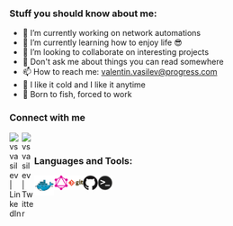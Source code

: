 ### Stuff you should know about me:

- 🔭 I’m currently working on network automations
- 🌱 I’m currently learning how to enjoy life :sunglasses:
- 👯 I’m looking to collaborate on interesting projects
- 💬 Don't ask me about things you can read somewhere
- 📫 How to reach me: valentin.vasilev@progress.com
- :beer: I like it cold and I like it anytime
- :fishing_pole_and_fish: Born to fish, forced to work

### Connect with me

[<img align="left" alt="vsvasilev | LinkedIn" width="22px" src="https://cdn.jsdelivr.net/npm/simple-icons@v3/icons/linkedin.svg" />][linkedin]
[<img align="left" alt="vsvasilev | Twitter" width="22px" src="https://cdn.jsdelivr.net/npm/simple-icons@v3/icons/twitter.svg" />][twitter]

<br />

### Languages and Tools:

<img align="left" alt="docker" width="35px" src="https://github.com/devicons/devicon/blob/master/icons/docker/docker-original.svg" />
<img align="left" alt="graphql" width="26px" src="https://raw.githubusercontent.com/github/explore/80688e429a7d4ef2fca1e82350fe8e3517d3494d/topics/graphql/graphql.png" />
<img align="left" alt="git" width="26px" src="https://raw.githubusercontent.com/github/explore/80688e429a7d4ef2fca1e82350fe8e3517d3494d/topics/git/git.png" />
<img align="left" alt="github" width="26px" src="https://raw.githubusercontent.com/github/explore/78df643247d429f6cc873026c0622819ad797942/topics/github/github.png" />
<img align="left" alt="terminal" width="26px" src="https://raw.githubusercontent.com/github/explore/80688e429a7d4ef2fca1e82350fe8e3517d3494d/topics/terminal/terminal.png" />

<br />
<br />


[twitter]: https://twitter.com/vsvasilev
[linkedin]: https://linkedin.com/in/valentinvasilev
